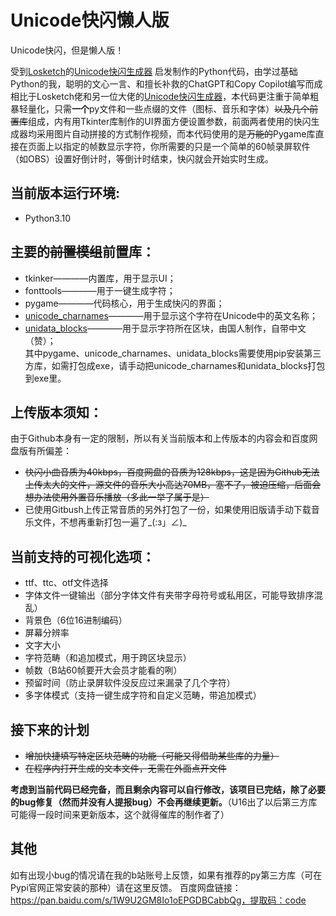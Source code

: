 # Unicode快闪懒人版
Unicode快闪，但是懒人版！<br/>

受到[Losketch](https://github.com/Losketch/Unicode-Flash-Mob)的[Unicode快闪生成器](https://github.com/Losketch/Unicode-Flash-Mob) 启发制作的Python代码，由学过基础Python的我，聪明的文心一言、和擅长补救的ChatGPT和Copy Copilot编写而成<br/>
相比于Losketch佬和另一位大佬的[Unicode快闪生成器](https://github.com/tile-WWDCCS-name/unicode-flash-generator)，本代码更注重于简单粗暴轻量化，只需**一个**py文件和一些点缀的文件（图标、音乐和字体）<del>以及几个前置库</del>组成，内有用Tkinter库制作的UI界面方便设置参数，前面两者使用的快闪生成器均采用图片自动拼接的方式制作视频，而本代码使用的是<del>万能的</del>Pygame库直接在页面上以指定的帧数显示字符，你所需要的只是一个简单的60帧录屏软件（如OBS）设置好倒计时，等倒计时结束，快闪就会开始实时生成。
<br/>

## 当前版本运行环境:
- Python3.10<br/>
## 主要的<del>前置模组</del>前置库：
- tkinker————内置库，用于显示UI；
- fonttools————用于一键生成字符；
- pygame————代码核心，用于生成快闪的界面；
- [unicode_charnames](https://github.com/mlodewijck/unicode_charnames)————用于显示这个字符在Unicode中的英文名称；
- [unidata_blocks](https://github.com/TakWolf/unidata-blocks)————用于显示字符所在区块，由国人制作，自带中文（赞）；<br/>
其中pygame、unicode_charnames、unidata_blocks需要使用pip安装第三方库，如需打包成exe，请手动把unicode_charnames和unidata_blocks打包到exe里。
## 上传版本须知：
由于Github本身有一定的限制，所以有关当前版本和上传版本的内容会和百度网盘版有所偏差：
- <del>快闪小曲音质为40kbps，百度网盘的音质为128kbps，这是因为Github无法上传太大的文件，源文件的音乐大小高达70MB，塞不了，被迫压缩，后面会想办法使用外置音乐播放（多此一举了属于是）</del>
- 已使用Gitbush上传正常音质的另外打包了一份，如果使用旧版请手动下载音乐文件，不想再重新打包一遍了_(:з」∠)_
## 当前支持的可视化选项：
- ttf、ttc、otf文件选择
- 字体文件一键输出（部分字体文件有夹带字母符号或私用区，可能导致排序混乱）
- 背景色（6位16进制编码）
- 屏幕分辨率
- 文字大小
- 字符范畴（和追加模式，用于跨区块显示）
- 帧数（B站60帧要开大会员才能看的咧）
- 预留时间（防止录屏软件没反应过来漏录了几个字符）
- 多字体模式（支持一键生成字符和自定义范畴，带追加模式）
## 接下来的计划
- <del>增加快捷填写特定区块范畴的功能（可能又得借助某些库的力量）</del>
- <del>在程序内打开生成的文本文件，无需在外面点开文件</del>

**考虑到当前代码已经完备，而且剩余内容可以自行修改，该项目已完结，除了必要的bug修复（然而并没有人提报bug）不会再继续更新。**（U16出了以后第三方库可能得一段时间来更新版本，这个就得催库的制作者了）
## 其他
如有出现小bug的情况请在我的b站账号上反馈，如果有推荐的py第三方库（可在Pypi官网正常安装的那种）请在这里反馈。
百度网盘链接：https://pan.baidu.com/s/1W9U2GM8Io1oEPGDBCabbQg，提取码：code
